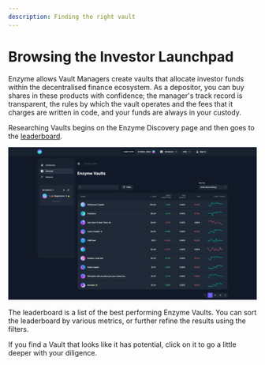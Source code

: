 ```yaml
---
description: Finding the right vault
---
```


# Browsing the Investor Launchpad

Enzyme allows Vault Managers create vaults that allocate investor funds within the decentralised finance ecosystem. As a depositor, you can buy shares in these products with confidence; the manager's track record is transparent, the rules by which the vault operates and the fees that it charges are written in code, and your funds are always in your custody.

Researching Vaults begins on the Enzyme Discovery page and then goes to the [leaderboard](https://enzyme-frontend.onrender.com/discover/all).

![](../.gitbook/assets/launchpad.png)

The leaderboard is a list of the best performing Enzyme Vaults. You can sort the leaderboard by various metrics, or further refine the results using the filters.&#x20;

If you find a Vault that looks like it has potential, click on it to go a little deeper with your diligence.&#x20;

